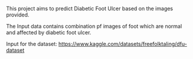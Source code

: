 This project aims to predict Diabetic Foot Ulcer based on the images provided.

The Input data contains combination pf images of foot which are normal and affected by diabetic foot ulcer.

Input for the dataset: https://www.kaggle.com/datasets/freefolktaling/dfu-dataset
